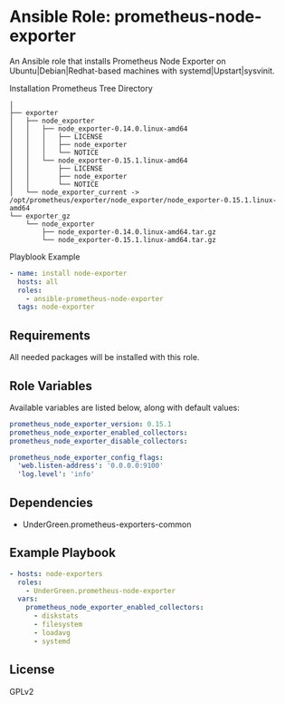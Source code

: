 # Ansible Role: prometheus-node-exporter

An Ansible role that installs Prometheus Node Exporter on Ubuntu|Debian|Redhat-based machines with systemd|Upstart|sysvinit.

Installation Prometheus Tree Directory


```
│
├── exporter
│   ├── node_exporter
│   │   ├── node_exporter-0.14.0.linux-amd64
│   │   │   ├── LICENSE
│   │   │   ├── node_exporter
│   │   │   └── NOTICE
│   │   └── node_exporter-0.15.1.linux-amd64
│   │       ├── LICENSE
│   │       ├── node_exporter
│   │       └── NOTICE
│   └── node_exporter_current -> /opt/prometheus/exporter/node_exporter/node_exporter-0.15.1.linux-amd64
└── exporter_gz
    └── node_exporter
        ├── node_exporter-0.14.0.linux-amd64.tar.gz
        └── node_exporter-0.15.1.linux-amd64.tar.gz

```


Playblook Example
```yml
- name: install node-exporter
  hosts: all
  roles:
    - ansible-prometheus-node-exporter
  tags: node-exporter
```



## Requirements

All needed packages will be installed with this role.

## Role Variables

Available variables are listed below, along with default values:

```yaml
prometheus_node_exporter_version: 0.15.1
prometheus_node_exporter_enabled_collectors:
prometheus_node_exporter_disable_collectors:

prometheus_node_exporter_config_flags:
  'web.listen-address': '0.0.0.0:9100'
  'log.level': 'info'
```
## Dependencies

- UnderGreen.prometheus-exporters-common

## Example Playbook
```yaml
- hosts: node-exporters
  roles:
    - UnderGreen.prometheus-node-exporter
  vars:
    prometheus_node_exporter_enabled_collectors:
      - diskstats
      - filesystem
      - loadavg
      - systemd
```
## License

GPLv2
